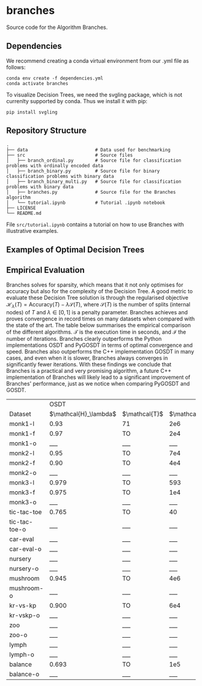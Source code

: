 # branches

Source code for the Algorithm Branches.

## Dependencies

We recommend creating a conda virtual environment from our .yml file as follows:
```
conda env create -f dependencies.yml
conda activate branches
```
To visualize Decision Trees, we need the svgling package, which is not currenlty supported by conda. Thus we install it with pip:
```
pip install svgling
```

## Repository Structure
    .
    ├── data                         # Data used for benchmarking
    ├── src                          # Source files
    │   ├── branch_ordinal.py        # Source file for classification problems with ordinally encoded data
    │   ├── branch_binary.py         # Source file for binary classification problems with binary data
    │   ├── branch_binary_multi.py   # Source file for classification problems with binary data
    │   ├── branches.py              # Source file for the Branches algorithm
    │   └── tutorial.ipynb           # Tutorial .ipynb notebook
    ├── LICENSE
    └── README.md
File ```src/tutorial.ipynb``` contains a tutorial on how to use Branches with illustrative examples.

## Examples of Optimal Decision Trees



## Empirical Evaluation

Branches solves for sparsity, which means that it not only optimises for accuracy but also for the complexity of the Decision Tree. A good metric to evaluate these Decision Tree solution is through the regularised objective $\mathcal{H}_{\lambda}\left( T\right) = \textrm{Accuracy}\left( T\right) - \lambda \mathcal{S}\left( T\right)$, where $\mathcal{S}\left( T\right)$ is the number of splits (internal nodes) of $T$ and $\lambda \in \left[ 0, 1 \right]$ is a penalty parameter. Branches achieves and proves convergence in record times on many datasets when compared with the state of the art. The table below summarises the empirical comparison of the different algorithms. $\mathcal{T}$ is the execution time in seconds, and $\mathcal{I}$ the number of iterations. Branches clearly outperforms the Python implementations OSDT and PyGOSDT in terms of optimal convergence and speed. Branches also outperforms the C++ implementation GOSDT in many cases, and even when it is slower, Branches always converges in significantly fewer iterations. With these findings we conclude that Branches is a practical and very promising algorithm, a future C++ implementation of Branches will likely lead to a significant improvement of Branches' performance, just as we notice when comparing PyGOSDT and GOSDT.

<table>
  <tr>
    <td> </td>
    <td colspan="3">OSDT</td>
    <td colspan="3">PyGOSDT</td>
    <td colspan="3">GOSDT</td>
    <td colspan="3">Branches</td>
  </tr>
  <tr>
    <td>Dataset</td>
    <td>$\mathcal{H}_\lambda$</td>
    <td>$\mathcal{T}$</td>
    <td>$\mathcal{I}$</td>
    <td>$\mathcal{H}_\lambda$</td>
    <td>$\mathcal{T}$</td>
    <td>$\mathcal{I}$</td>
    <td>$\mathcal{H}_\lambda$</td>
    <td>$\mathcal{T}$</td>
    <td>$\mathcal{I}$</td>
    <td>$\mathcal{H}_\lambda$</td>
    <td>$\mathcal{T}$</td>
    <td>$\mathcal{I}$</td>
  </tr>
  <tr>
    <td>monk1-l</td>
    <td>0.93</td>
    <td>71</td>
    <td>2e6</td>
    <td>0.93</td>
    <td>181</td>
    <td>3e6</td>
    <td>0.93</td>
    <td>0.71</td>
    <td>3e4</td>
    <td>0.93</td>
    <td>0.11</td>
    <td>617</td>
  </tr>
  <tr>
    <td>monk1-f</td>
    <td>0.97</td>
    <td>TO</td>
    <td>2e4</td>
    <td>0.97</td>
    <td>TO</td>
    <td>2e3</td>
    <td>0.983</td>
    <td>4.02</td>
    <td>9e4</td>
    <td>0.983</td>
    <td>1.31</td>
    <td>1e4</td>
  </tr>
  <tr>
    <td>monk1-o</td>
    <td>___</td>
    <td>___</td>
    <td>___</td>
    <td>___</td>
    <td>___</td>
    <td>___</td>
    <td>___</td>
    <td>___</td>
    <td>___</td>
    <td>0.9</td>
    <td>0.02</td>
    <td>64</td>
  </tr>
  <tr>
    <td>monk2-l</td>
    <td>0.95</td>
    <td>TO</td>
    <td>7e4</td>
    <td>0.95</td>
    <td>TO</td>
    <td>400</td>
    <td>0.97</td>
    <td>10</td>
    <td>1e5</td>
    <td>0.97</td>
    <td>2.8</td>
    <td>3e4</td>
  </tr>
  <tr>
    <td>monk2-f</td>
    <td>0.90</td>
    <td>TO</td>
    <td>4e4</td>
    <td>0.90</td>
    <td>TO</td>
    <td>3e4</td>
    <td>0.93</td>
    <td>11.1</td>
    <td>1e5</td>
    <td>0.93</td>
    <td>5.9</td>
    <td>7e4</td>
  </tr>
  <tr>
    <td>monk2-o</td>
    <td>___</td>
    <td>___</td>
    <td>___</td>
    <td>___</td>
    <td>___</td>
    <td>___</td>
    <td>___</td>
    <td>___</td>
    <td>___</td>
    <td>0.95</td>
    <td>0.14</td>
    <td>1e3</td>
  </tr>
  <tr>
    <td>monk3-l</td>
    <td>0.979</td>
    <td>TO</td>
    <td>593</td>
    <td>0.979</td>
    <td>TO</td>
    <td>123</td>
    <td>0.981</td>
    <td>7.38</td>
    <td>8e4</td>
    <td>0.981</td>
    <td>1.20</td>
    <td>9e3</td>
  </tr>
  <tr>
    <td>monk3-f</td>
    <td>0.975</td>
    <td>TO</td>
    <td>1e4</td>
    <td>0.973</td>
    <td>TO</td>
    <td>9e3</td>
    <td>0.983</td>
    <td>2.13</td>
    <td>5e4</td>
    <td>0.983</td>
    <td>1.14</td>
    <td>9e3</td>
  </tr>
  <tr>
    <td>monk3-o</td>
    <td>___</td>
    <td>___</td>
    <td>___</td>
    <td>___</td>
    <td>___</td>
    <td>___</td>
    <td>___</td>
    <td>___</td>
    <td>___</td>
    <td>0.987</td>
    <td>0.04</td>
    <td>156</td>
  </tr>
  <tr>
    <td>tic-tac-toe</td>
    <td>0.765</td>
    <td>TO</td>
    <td>40</td>
    <td>0.808</td>
    <td>TO</td>
    <td>37</td>
    <td>0.850</td>
    <td>41</td>
    <td>1.6e6</td>
    <td>0.850</td>
    <td>68</td>
    <td>2.6e5</td>
  </tr>
  <tr>
    <td>tic-tac-toe-o</td>
    <td>___</td>
    <td>___</td>
    <td>___</td>
    <td>___</td>
    <td>___</td>
    <td>___</td>
    <td>___</td>
    <td>___</td>
    <td>___</td>
    <td>0.832</td>
    <td>0.95</td>
    <td>3479</td>
  </tr>
  <tr>
    <td>car-eval</td>
    <td>___</td>
    <td>___</td>
    <td>___</td>
    <td>___</td>
    <td>___</td>
    <td>___</td>
    <td>0.799</td>
    <td>18</td>
    <td>9e5</td>
    <td>0.799</td>
    <td>62</td>
    <td>3e5</td>
  </tr>
  <tr>
    <td>car-eval-o</td>
    <td>___</td>
    <td>___</td>
    <td>___</td>
    <td>___</td>
    <td>___</td>
    <td>___</td>
    <td>___</td>
    <td>___</td>
    <td>___</td>
    <td>0.812</td>
    <td>0.11</td>
    <td>632</td>
  </tr>
  <tr>
    <td>nursery</td>
    <td>___</td>
    <td>___</td>
    <td>___</td>
    <td>___</td>
    <td>___</td>
    <td>___</td>
    <td>0.755</td>
    <td>TO</td>
    <td>9e5</td>
    <td>0.820</td>
    <td>TO</td>
    <td>3e5</td>
  </tr>
  <tr>
    <td>nursery-o</td>
    <td>___</td>
    <td>___</td>
    <td>___</td>
    <td>___</td>
    <td>___</td>
    <td>___</td>
    <td>___</td>
    <td>___</td>
    <td>___</td>
    <td>0.822</td>
    <td>0.34</td>
    <td>244</td>
  </tr>
  <tr>
    <td>mushroom</td>
    <td>0.945</td>
    <td>TO</td>
    <td>4e6</td>
    <td>0.945</td>
    <td>TO</td>
    <td>2e6</td>
    <td>0.925</td>
    <td>TO</td>
    <td>1e6</td>
    <td>0.938</td>
    <td>TO</td>
    <td>2e4</td>
  </tr>
  <tr>
    <td>mushroom-o</td>
    <td>___</td>
    <td>___</td>
    <td>___</td>
    <td>___</td>
    <td>___</td>
    <td>___</td>
    <td>___</td>
    <td>___</td>
    <td>___</td>
    <td>0.975</td>
    <td>0.17</td>
    <td>6</td>
  </tr>
  <tr>
    <td>kr-vs-kp</td>
    <td>0.900</td>
    <td>TO</td>
    <td>6e4</td>
    <td>0.900</td>
    <td>TO</td>
    <td>2e4</td>
    <td>0.815</td>
    <td>TO</td>
    <td>4e5</td>
    <td>0.900</td>
    <td>TO</td>
    <td>8e4</td>
  </tr>
  <tr>
    <td>kr-vskp-o</td>
    <td>___</td>
    <td>___</td>
    <td>___</td>
    <td>___</td>
    <td>___</td>
    <td>___</td>
    <td>___</td>
    <td>___</td>
    <td>___</td>
    <td>0.900</td>
    <td>TO</td>
    <td>8e4</td>
  </tr>
  <tr>
    <td>zoo</td>
    <td>___</td>
    <td>___</td>
    <td>___</td>
    <td>___</td>
    <td>___</td>
    <td>___</td>
    <td>0.992</td>
    <td>34</td>
    <td>3e5</td>
    <td>0.992</td>
    <td>15</td>
    <td>3e4</td>
  </tr>
  <tr>
    <td>zoo-o</td>
    <td>___</td>
    <td>___</td>
    <td>___</td>
    <td>___</td>
    <td>___</td>
    <td>___</td>
    <td>___</td>
    <td>___</td>
    <td>___</td>
    <td>0.993</td>
    <td>0.94</td>
    <td>1456</td>
  </tr>
  <tr>
    <td>lymph</td>
    <td>___</td>
    <td>___</td>
    <td>___</td>
    <td>___</td>
    <td>___</td>
    <td>___</td>
    <td>0.784</td>
    <td>TO</td>
    <td>1e6</td>
    <td>0.808</td>
    <td>TO</td>
    <td>1e5</td>
  </tr>
  <tr>
    <td>lymph-o</td>
    <td>___</td>
    <td>___</td>
    <td>___</td>
    <td>___</td>
    <td>___</td>
    <td>___</td>
    <td>___</td>
    <td>___</td>
    <td>___</td>
    <td>0.852</td>
    <td>18</td>
    <td>2e4</td>
  </tr>
  <tr>
    <td>balance</td>
    <td>0.693</td>
    <td>TO</td>
    <td>1e5</td>
    <td>0.693</td>
    <td>TO</td>
    <td>3e4</td>
    <td>0.693</td>
    <td>21</td>
    <td>1e6</td>
    <td>0.693</td>
    <td>62</td>
    <td>3e5</td>
  </tr>
  <tr>
    <td>balance-o</td>
    <td>___</td>
    <td>___</td>
    <td>___</td>
    <td>___</td>
    <td>___</td>
    <td>___</td>
    <td>___</td>
    <td>___</td>
    <td>___</td>
    <td>0.661</td>
    <td>0.02</td>
    <td>130</td>
  </tr>
</table>




